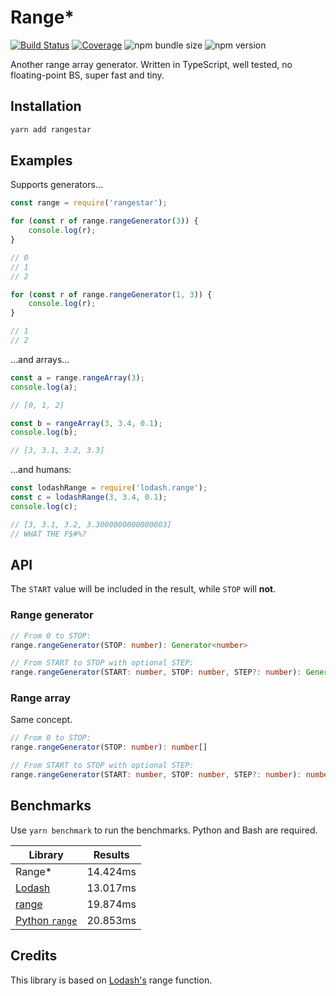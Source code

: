 # Range\*

[![Build Status](https://img.shields.io/gitlab/pipeline/krmax44/rangestar)](https://gitlab.com/krmax44/rangestar/pipelines)
[![Coverage](https://gitlab.com/krmax44/rangestar/badges/master/coverage.svg?style=flat)](https://gitlab.com/krmax44/rangestar/pipelines)
![npm bundle size](https://img.shields.io/bundlephobia/min/rangestar?label=size)
![npm version](https://img.shields.io/npm/v/rangestar)

Another range array generator. Written in TypeScript, well tested, no floating-point BS, super fast and tiny.

## Installation

```bash
yarn add rangestar
```

## Examples

Supports generators...

```js
const range = require('rangestar');

for (const r of range.rangeGenerator(3)) {
	console.log(r);
}

// 0
// 1
// 2

for (const r of range.rangeGenerator(1, 3)) {
	console.log(r);
}

// 1
// 2
```

...and arrays...

```js
const a = range.rangeArray(3);
console.log(a);

// [0, 1, 2]

const b = rangeArray(3, 3.4, 0.1);
console.log(b);

// [3, 3.1, 3.2, 3.3]
```

...and humans:

```js
const lodashRange = require('lodash.range');
const c = lodashRange(3, 3.4, 0.1);
console.log(c);

// [3, 3.1, 3.2, 3.3000000000000003]
// WHAT THE F$#%?
```

## API

The `START` value will be included in the result, while `STOP` will **not**.

### Range generator

```ts
// From 0 to STOP:
range.rangeGenerator(STOP: number): Generator<number>

// From START to STOP with optional STEP:
range.rangeGenerator(START: number, STOP: number, STEP?: number): Generator<number>
```

### Range array

Same concept.

```ts
// From 0 to STOP:
range.rangeGenerator(STOP: number): number[]

// From START to STOP with optional STEP:
range.rangeGenerator(START: number, STOP: number, STEP?: number): number[]
```

## Benchmarks

Use `yarn benchmark` to run the benchmarks. Python and Bash are required.

| Library                                                                       | Results  |
| ----------------------------------------------------------------------------- | -------- |
| Range\*                                                                       | 14.424ms |
| [Lodash](https://www.npmjs.com/package/lodash.range)                          | 13.017ms |
| [range](https://www.npmjs.com/package/range)                                  | 19.874ms |
| [Python `range`](https://docs.python.org/3/library/functions.html#func-range) | 20.853ms |

## Credits

This library is based on [Lodash's](https://lodash.com) range function.
